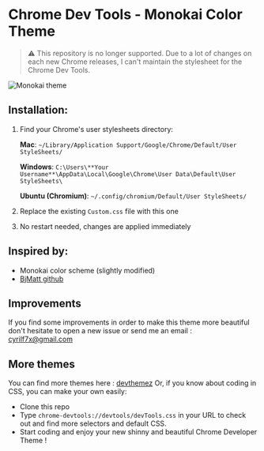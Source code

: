 # Chrome Dev Tools - Monokai Color Theme

> :warning: This repository is no longer supported. Due to a lot of changes on each new Chrome releases, I can't maintain the stylesheet for the Chrome Dev Tools.

![Monokai theme](http://i.imgur.com/QEAo7if.png)

## Installation:

1. Find your Chrome's user stylesheets directory:

   **Mac**: `~/Library/Application Support/Google/Chrome/Default/User StyleSheets/`

   **Windows**: `C:\Users\**Your Username**\AppData\Local\Google\Chrome\User Data\Default\User StyleSheets\`

   **Ubuntu (Chromium)**: `~/.config/chromium/Default/User StyleSheets/`

2. Replace the existing `Custom.css` file with this one

3. No restart needed, changes are applied immediately

## Inspired by:

* Monokai color scheme (slightly modified)
* [BjMatt github](https://github.com/bjmatt/monokai-theme-chromedevtools)

## Improvements

If you find some improvements in order to make this theme more beautiful don't hesitate to open a new issue or send me an email : cyrilf7x@gmail.com

## More themes

You can find more themes here : [devthemez](http://devthemez.com/)
Or, if you know about coding in CSS, you can make your own easily:

* Clone this repo
* Type `chrome-devtools://devtools/devTools.css` in your URL to check out and find more selectors and default CSS.
* Start coding and enjoy your new shinny and beautiful Chrome Developer Theme !
